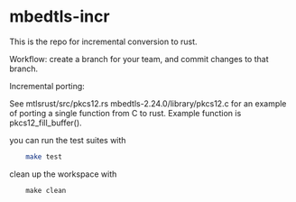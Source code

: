 # mbedtls-incr

This is the repo for incremental conversion to rust.

Workflow:
create a branch for your team, and commit changes to that branch.

Incremental porting:

See mtlsrust/src/pkcs12.rs  mbedtls-2.24.0/library/pkcs12.c  for an example of porting a single function from C to rust.
Example function is pkcs12_fill_buffer().

you can run the test suites with

```bash
    make test
```

clean up the workspace with
```
    make clean
```

